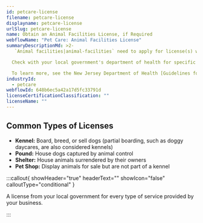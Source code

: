 ```yaml
---
id: petcare-license
filename: petcare-license
displayname: petcare-license
urlSlug: petcare-license
name: Obtain an Animal Facilities License, if Required
webflowName: "Pet Care: Animal Facilities License"
summaryDescriptionMd: >2-
   `Animal facilities|animal-facilities` need to apply for license(s) with their local government annually. Your facility may need multiple licenses depending on the services you provide.

  Check with your local government's department of health for specific license application requirements and to schedule a site inspection prior to your application.

  To learn more, see the New Jersey Department of Health [Guidelines for Municipal Licensure of Animal Facilities](https://www.nj.gov/health/vph/documents/guidelines_for_municipal_licensure_of_animal_facilities.pdf).
industryId:
  - petcare
webflowId: 648b6ec5a42a17d5fc33791d
licenseCertificationClassification: ""
licenseName: ""
---
```


## Common Types of Licenses

- **Kennel:** Board, breed, or sell dogs (partial boarding, such as doggy daycares, are also considered kennels)
- **Pound:** House dogs captured by animal control
- **Shelter:** House animals surrendered by their owners
- **Pet Shop:** Display animals for sale but are not part of a kennel

:::callout{ showHeader="true" headerText="" showIcon="false" calloutType="conditional" }

A license from your local government for every type of service provided by your business.

:::
